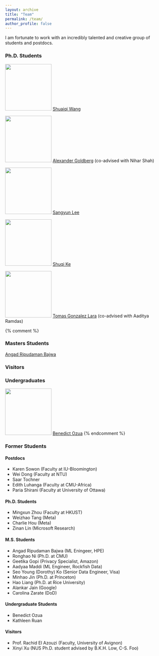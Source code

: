 ```yaml
---
layout: archive
title: "Team"
permalink: /team/
author_profile: false
---
```

I am fortunate to work with an incredibly talented and creative group of students and postdocs.

<!-- ### Postdocs -->
<!-- <img src="{{site.url}}/images/students/wei.jpeg" width="150px"> <a href="https://weidong.hk/">Wei Dong</a> (co-advised with Elaine Shi) -->

<!-- <img src="{{site.url}}/images/students/karen.jpeg" width="150px"> <a href="https://kawinita.github.io/">Karen Sowon</a> (co-advised with Assane Gueye, Conrad Tucker) -->

<!-- <img src="{{site.url}}/images/students/saar.jpg" width="150px"> <a href="https://saart.github.io/">Saar Tochner</a> (co-advised with Vyas Sekar) -->


### Ph.D. Students
<img src="{{site.url}}/images/students/shuaiqi.jpeg" width="150px"> <a href="">Shuaiqi Wang</a>

<!-- <img src="{{site.url}}/images/students/mingxun.jpg" width="150px"> <a href="https://wuwuz.github.io/">Mingxun Zhou</a> (co-advised with Elaine Shi) -->

<img src="{{site.url}}/images/students/akgoldberg.png" width="150px"> <a href="https://akgoldberg.github.io/">Alexander Goldberg</a> (co-advised with Nihar Shah)

<img src="{{site.url}}/images/students/sangyun.jpeg" width="150px"> <a href="https://sangyun884.github.io/about/">Sangyun Lee</a>

<img src="{{site.url}}/images/students/shuqi.jpeg" width="150px"> <a href="https://scholar.google.com/citations?user=c7m8_OwAAAAJ&hl=en">Shuqi Ke</a>

<img src="{{site.url}}/images/students/tomas.jpeg" width="150px"> <a href="">Tomas Gonzalez Lara</a> (co-advised with Aaditya Ramdas)

{% comment %}
### Masters Students
<a href="https://scholar.google.com/citations?user=MTJhaC0AAAAJ&hl=en&oi=ao">Angad Ripudaman Bajwa</a>



### Visitors



### Undergraduates
<img src="{{site.url}}/images/students/benedict.jpeg" width="150px"> <a href="https://github.com/BozeBro">Benedict Ozua</a>
{% endcomment %}

### Former Students

#### Postdocs
* Karen Sowon (Faculty at IU-Bloomington)
* Wei Dong (Faculty at NTU)
* Saar Tochner
* Edith Luhanga (Faculty at CMU-Africa)
* Paria Shirani (Faculty at University of Ottawa)

#### Ph.D. Students
* Mingxun Zhou (Faculty at HKUST)
* Weizhao Tang (Meta)
* Charlie Hou (Meta)
* Zinan Lin (Microsoft Research)

#### M.S. Students
* Angad Ripudaman Bajwa (ML Eningeer, HPE)
* Ronghao Ni (Ph.D. at CMU)
* Geetika Gopi (Privacy Specialist, Amazon)
* Aadyaa Maddi (ML Engineer, Rockfish Data)
* Seo Young (Dorothy) Ko (Senior Data Engineer, Visa)
* Minhao Jin (Ph.D. at Princeton)
* Hao Liang (Ph.D. at Rice University)
* Alankar Jain (Google)
* Carolina Zarate (DoD)

#### Undergraduate Students
* Benedict Ozua
* Kathleen Ruan

#### Visitors
* Prof. Rachid El Azouzi (Faculty, University of Avignon)
* Xinyi Xu (NUS Ph.D. student advised by B.K.H. Low, C-S. Foo)